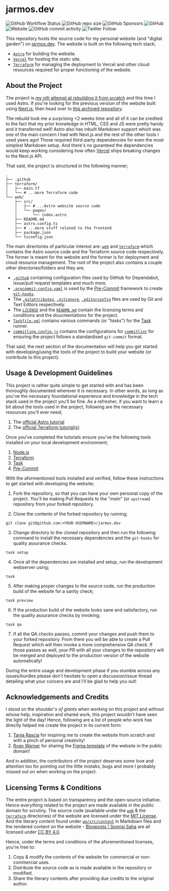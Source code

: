# jarmos.dev

![GitHub Workflow Status](https://img.shields.io/github/actions/workflow/status/Jarmos-san/personal-website/prod-deploy.yml?branch=main&label=CI%2FCD&logo=github&style=flat-square)
![GitHub repo size](https://img.shields.io/github/repo-size/Jarmos-san/personal-website?label=Repo%20Size&logo=github&style=flat-square)
![GitHub Sponsors](https://img.shields.io/github/sponsors/Jarmos-san?color=%23EA4AAA&label=Support%20the%20Project&logo=github%20sponsors&style=flat-square)
![GitHub](https://img.shields.io/github/license/Jarmos-san/personal-website?label=License&logo=github&style=flat-square)
![Website](https://img.shields.io/website?down_color=Red&down_message=Offline&label=Website&logo=Vercel&style=flat-square&up_message=Online&url=https%3A%2F%2Fjarmos.vercel.app)
![GitHub commit activity](https://img.shields.io/github/commit-activity/w/Jarmos-san/personal-website?label=Commit%20Frequency&logo=github&style=flat-square)
![Twitter Follow](https://img.shields.io/twitter/follow/Jarmosan?style=social)

This repository hosts the source code for my personal website (and "digital
garden") on [jarmos.dev](https://jarmos.dev). The website is built on the
following tech stack;

- [`Astro`](https://astro.build) for building the website.
- [`Vercel`](https://vercel.com) for hosting the static site.
- [`Terraform`](https://terraform.io) for managing the deployment to Vercel and
  other cloud resources required for proper functioning of the website.

## About the Project

The project is
[my _nth_ attempt at rebuilding it from scratch](./web#why-astro-instead-of-nextjs-or-any-other-framework-for-that-matter)
and this time I used Astro. If you're looking for the previous version of the
website built using [Next.js](https://nextjs.org), then head over to
[this archived repository](https://github.com/Jarmos-san/nextjs-blog).

The rebuild took me a surprising <2 weeks time and all of it can be credited to
the fact that my prior knowledge in HTML, CSS and JS were pretty handy and it
transferred well! Astro also has inbuilt Markdown support which was one of the
main concern I had with Next.js and the rest of the other tools I used years
ago! Those required third-party dependencies for even the most simplest Markdown
setup. And there's no guranteed the dependencies would keep working considering
how often [Vercel](https://vercel.com) ships breaking changes to the Next.js
API.

That said, the project is structured in the following manner;

```console
.
├── .github
├── terraform/
│   ├── main.tf
│   └── # ...more Terraform code
└── web/
    ├── src/
    │   ├── # ...Astro website source code
    │   └── pages/
    │       └── index.astro
    ├── README.md
    ├── astro.config.ts
    ├── # ...more stuff related to the frontend
    ├── package.json
    └── tsconfig.json
```

The main directories of particular interest are: [`web`](./web) and
[`terraform`](./terraform) which contains the Astro source code and the
Terraform source code respectively. The former is meant for the website and the
former is for deployment and cloud resource management. The root of the project
also contains a couple other directories/folders and they are;

- [`.github`](./.github) containing configuration files used by GitHub for
  Dependabot, issue/pull request templates and much more.
- [`.precommit-config.yaml`](./.pre-commit-config.yaml) is used by the
  [Pre-Commit](https://pre-commit.com) framework to create
  [`git-hooks`](https://git-scm.com/book/en/v2/Customizing-Git-Git-Hooks).
- The [ `.gitattributes`](./.gitattributes), [`.gitignore`](./.gitignore),
  [`.editorconfig`](./.editorconfig) files are used by Git and Text Editors
  respectively.
- The [`LICENSE`](./LICENSE) and the [`README.md`](./README.md) contain the
  licensing terms and conditions and the doucmentations for the project.
- [`Taskfile.yml`](./Taskfile.yml) contains various commands (or "_tasks_") for
  the [Task](https://taskfile.dev) runner.
- [`commitling.config.js`](./commitlint.config.js) contains the configurations
  for [`commitlint`](https://commitlints.org) for ensuring the project follows a
  standardised `git-commit` format.

That said, the next section of the documentation will help you get started with
developing/using the tools of the project to build your website (or contribute
to this project).

## Usage & Development Guidelines

This project is rather quite simple to get started with and has been thoroughly
documented wherever it is necessary. In other words, as long as you've the
necessary foundational experience and knowledge in the tech stack used in the
project you'll be fine. As a refresher, if you want to learn a bit about the
tools used in the project, following are the necessary resources you'll ever
need;

1. The
   [official Astro tutorial](https://docs.astro.build/en/tutorial/0-introduction)
2. The
   [official Terraform tutorial(s)](https://developer.hashicorp.com/terraform/tutorials)

Once you've completed the tutorials ensure you've the following tools installed
on your local development environment;

1. [Node.js](https://nodejs.org)
2. [Terraform](https://terraform.io)
3. [Task](https://taskfile.dev)
4. [Pre-Commit](https://pre-commit.com)

With the aformentioned tools installed and verified, follow these instructions
to get started with developing the website;

1. Fork the repository, so that you can have your own personal copy of the
   project. You'll be making Pull Requests to the "_main_" (or `upstream`)
   repository from your forked repository.

2. Clone the contents of the forked repository by running;

```console
git clone git@github.com:<YOUR-USERNAME>/jarmos.dev
```

3. Change directory to the cloned repository and then run the following command
   to install the necessary dependencies and the `git-hooks` for quality
   assurance checks.

```console
task setup
```

4. Once all the dependencies are installed and setup, run the development
   webserver using;

```console
task
```

5. After making proper changes to the source code, run the production build of
   the website for a sanity check;

```console
task preview
```

6. If the production build of the website looks sane and satisfactory, run the
   quality assurance checks by invoking;

```console
task qa
```

7. If all the QA checks passes, commit your changes and push them to your forked
   repository. From there you will be able to create a Pull Request which will
   then invoke a more comprehensive QA check. If those passes as well, your PR
   with all your changes to the repository will be merged and deployed to the
   production version of the website automatically!

During the entire usage and development phase if you stumble across any
issues/hurdles please don't hesitate to open a discussion/issue thread detailing
what your concers are and I'll be glad to help you out!

## Acknowledgements and Credits

I stood on the _shoulder's of giants_ when working on this project and without
whose help, inspiration and shared work, this project wouldn't have seen the
light of the day! Hence, following are a list of people who work has directly
helped me create the project in its current form:

1. [Tania Rascia](https://www.taniarascia.com) for inspiring me to create the
   website from scratch and with a pinch of personal creativity!
2. [Ryan Warner](https://www.warner.codes) for sharing the
   [Figma template](https://www.figma.com/proto/hjV8pCbbwGwAyzU5o4jPsp?node-id=0-1&mode=design&t=NeSCBHImrfqbHnfp-6)
   of the website in the public domain!

And in addition, the contributors of the project deserves some love and
attention too for pointing out the little mistaks, bugs and more I probably
missed out on when working on the project.

## Licensing Terms & Conditions

The entire project is based on transparency and the open-source initiative.
Hence everything related to the project are made available in the public domain
for scrutiny. The source code (available under the [`web`](./web) & the
[`terraform`](./terraform) directories) of the website are licensed under the
[MIT License](./LICENSE). And the literary content found under
[`we/src/content`](./web/src/content) in Markdown files and the rendered content
on the website - [Blogposts | Somraj Saha](https://jarmos.dev/blog) are all
licensed under [CC BY 4.0](https://creativecommons.org/licenses/by/4.0).

Hence, under the terms and conditions of the aforementioned licenses, you're
free to:

1. Copy & modify the contents of the website for commercial or non-commercial
   uses.
2. Distribute the source code as is made available in the repository or
   modified.
3. Share the literary contents after providing due credits to the original
   author.
